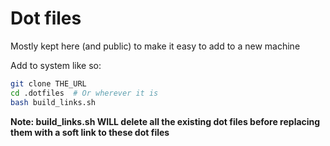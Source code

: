 
# Dot files

Mostly kept here (and public) to make it easy to add to a new machine

Add to system like so:
```bash
git clone THE_URL
cd .dotfiles  # Or wherever it is
bash build_links.sh
```

**Note: build_links.sh WILL delete all the existing dot files before replacing them with a soft link to these dot files**
